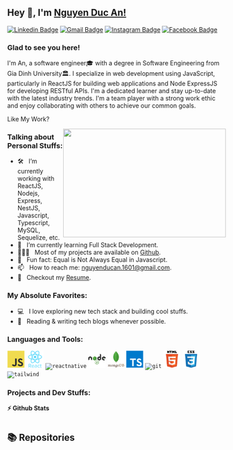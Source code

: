 ## Hey 👋, I'm [Nguyen Duc An!](https://github.com/An1601)

[![Linkedin Badge](https://img.shields.io/badge/LinkedIn-0077B5?style=for-the-badge&logo=linkedin&logoColor=white)](https://www.linkedin.com/in/an-nguy%E1%BB%85n-99802630b/)
[![Gmail Badge](https://img.shields.io/badge/Gmail-D14836?style=for-the-badge&logo=gmail&logoColor=white)](https://www.facebook.com/DucAn1601)
[![Instagram Badge](https://img.shields.io/badge/Instagram-E4405F?style=for-the-badge&logo=instagram&logoColor=white)](https://www.instagram.com/ngduc_an/)
[![Facebook Badge](https://img.shields.io/badge/Facebook-1877F2?style=for-the-badge&logo=facebook&logoColor=white)](https://www.facebook.com/DucAn1601)


### Glad to see you here! &nbsp; 
I'm An, a software engineer🎓 with a degree in Software Engineering from Gia Dinh University🏛. I specialize in web development using JavaScript, particularly in ReactJS for building web applications and Node ExpressJS for developing RESTful APIs. I'm a dedicated learner and stay up-to-date with the latest industry trends. I'm a team player with a strong work ethic and enjoy collaborating with others to achieve our common goals.



Like My Work?


<img align="right" height="250" width="375" alt="" src="https://raw.githubusercontent.com/iampavangandhci/iampavangandhi/master/gifs/coder.gif" />

### Talking about Personal Stuffs:

- 🛠 &nbsp; I’m currently working with ReactJS, Nodejs, Express, NestJS, <br /> Javascript, Typescript, MySQL, Sequelize, etc.
- 🚀 &nbsp; I’m currently learning Full Stack Development.
- 👨🏻‍💻 &nbsp; Most of my projects are available on [Github](https://github.com/An1601).
- 👾 &nbsp; Fun fact: Equal is Not Always Equal in Javascript.
- 📫 &nbsp; How to reach me: nguyenducan.1601@gmail.com.
- 📝 &nbsp; Checkout my [Resume](https://docs.google.com/document/d/15aKEGZB17q1JkqNwUqZEibXVB-wZJ2pc/edit).

### My Absolute Favorites:

- 💻 &nbsp; I love exploring new tech stack and building cool stuffs.
- 📰 &nbsp; Reading & writing tech blogs whenever possible.


### Languages and Tools:

<code><img src="https://raw.githubusercontent.com/devicons/devicon/master/icons/javascript/javascript-original.svg" alt="javascript" width="40" height="40"/></code>
<code><img src="https://raw.githubusercontent.com/devicons/devicon/master/icons/react/react-original-wordmark.svg" alt="react" width="40" height="40"/></code>
<code><img src="https://reactnative.dev/img/header_logo.svg" alt="reactnative" width="40" height="40"/></code>
<code><img src="https://raw.githubusercontent.com/devicons/devicon/master/icons/nodejs/nodejs-original-wordmark.svg" alt="nodejs" width="40" height="40"/></code>
<code><img src="https://raw.githubusercontent.com/devicons/devicon/master/icons/mongodb/mongodb-original-wordmark.svg" alt="mongodb" width="40" height="40"/></code>
<code><img src="https://raw.githubusercontent.com/devicons/devicon/master/icons/typescript/typescript-original.svg" alt="typescript" width="40" height="40"/></code>
<code><img src="https://www.vectorlogo.zone/logos/git-scm/git-scm-icon.svg" alt="git" width="40" height="40"/></code>
<code><img src="https://raw.githubusercontent.com/devicons/devicon/master/icons/html5/html5-original-wordmark.svg" alt="html5" width="40" height="40"/></code>
<code><img src="https://raw.githubusercontent.com/devicons/devicon/master/icons/css3/css3-original-wordmark.svg" alt="css3" width="40" height="40"/></code>
<code><img src="https://www.vectorlogo.zone/logos/tailwindcss/tailwindcss-icon.svg" alt="tailwind" width="40" height="40"/></code>

### Projects and Dev Stuffs:


  <summary><b>⚡ Github Stats</b></summary>




#

## 📚 Repositories



